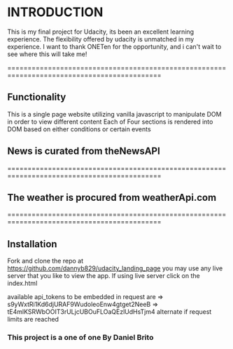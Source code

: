 # INTRODUCTION
This is my final project for Udacity, its been an excellent learning experience.
The flexibility offered by udacity is unmatched in my experience. I want to thank ONETen for the opportunity,
and i can't wait to see where this will take me!

============================================================================================

## Functionality
This is a single page website utilizing vanilla javascript to manipulate DOM in order to view different content
Each of Four sections is rendered into DOM based on either conditions or certain events

## News is curated from theNewsAPI

============================================================================================

## The weather is procured from weatherApi.com

============================================================================================

## Installation
Fork and clone the repo at https://github.com/dannyb829/udacity_landing_page
you may use any live server that you like to view the app.
If using live server click on the index.html

available api_tokens to be embedded in request are
=> s9yWxtRi1Kd6djURAF9WudoleoEnw4gtget2NeeB
=> tE4mlKSRWbOOIT3rULjcUBOuFLOaQEzlUdHsTjm4
alternate if request limits are reached

### This project is a one of one By Daniel Brito